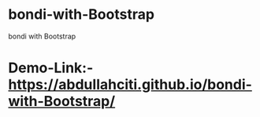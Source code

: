 # bondi-with-Bootstrap
bondi with Bootstrap
# Demo-Link:- https://abdullahciti.github.io/bondi-with-Bootstrap/
